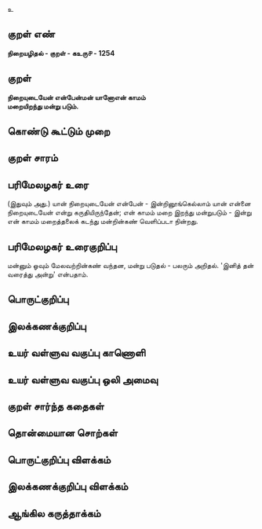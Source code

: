 உ

## குறள் எண் 

**நிறையழிதல் - குறள் - கஉரு௪ - 1254**

## குறள் 

**நிறையுடையேன் என்பேன்மன் யானோஎன் காமம்  
மறையிறந்து மன்று படும்.** 

## கொண்டு கூட்டும் முறை


## குறள் சாரம் 


## பரிமேலழகர் உரை

(இதுவும் அது.) யான் நிறையுடையேன் என்பேன் - இன்றினூங்கெல்லாம் யான் என்னை நிறையுடையேன் என்று கருதியிருந்தேன்; என் காமம் மறை இறந்து மன்றுபடும் - இன்று என் காமம் மறைத்தலைக் கடந்து மன்றின்கண் வெளிப்படா நின்றது.

## பரிமேலழகர் உரைகுறிப்பு   

மன்னும் ஓவும் மேலவற்றின்கண் வந்தன, மன்று படுதல் - பலரும் அறிதல். 'இனித் தன் வரைத்து அன்று' என்பதாம்.

## பொருட்குறிப்பு 


## இலக்கணக்குறிப்பு  


## உயர் வள்ளுவ வகுப்பு காணொளி


## உயர் வள்ளுவ வகுப்பு ஒலி அமைவு 

 
## குறள் சார்ந்த கதைகள் 


## தொன்மையான சொற்கள்


## பொருட்குறிப்பு விளக்கம்


## இலக்கணக்குறிப்பு விளக்கம்


## ஆங்கில கருத்தாக்கம் 


